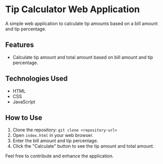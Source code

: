 # Tip Calculator Web Application

A simple web application to calculate tip amounts based on a bill amount and tip percentage.

## Features

- Calculate tip amount and total amount based on bill amount and tip percentage.

## Technologies Used

- HTML
- CSS
- JavaScript

## How to Use

1. Clone the repository: `git clone <repository-url>`
2. Open `index.html` in your web browser.
3. Enter the bill amount and tip percentage.
4. Click the "Calculate" button to see the tip amount and total amount.

Feel free to contribute and enhance the application.
